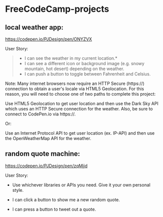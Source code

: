 # FreeCodeCamp-projects



## local weather app:

https://codepen.io/PJDesign/pen/ONYZVX

User Story: 

>* I can see the weather in my current location.*
>* I can see a different icon or background image (e.g. snowy mountain, hot desert) depending on the weather.
>* I can push a button to toggle between Fahrenheit and Celsius.

Note: Many internet browsers now require an HTTP Secure (https://) connection to obtain a user's locale via HTML5 Geolocation. For this reason, you will need to choose one of two paths to complete this project:

Use HTML5 Geolocation to get user location and then use the Dark Sky API which uses an HTTP Secure connection for the weather. Also, be sure to connect to CodePen.io via https://.

Or:

Use an Internet Protocol API to get user location (ex. IP-API) and then use the OpenWeatherMap API for the weather.




## random quote machine:


https://codepen.io/PJDesign/pen/zqMjjd

User Story:

* Use whichever libraries or APIs you need. Give it your own personal style.

* I can click a button to show me a new random quote.

* I can press a button to tweet out a quote.
